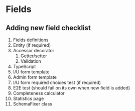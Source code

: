 # Fields

## Adding new field checklist

1. Fields definitions
2. Entity (if required)
3. Accessor decorator
   1. Getter/setter
   2. Validation
4. TypeScript
5. I/U form template
6. Admin form template
7. I/U form required choices test (if required)
8. E2E test (should fail on its own when new field is added)
9. Completeness calculator
10. Statistics page
11. SchemaFixer class
